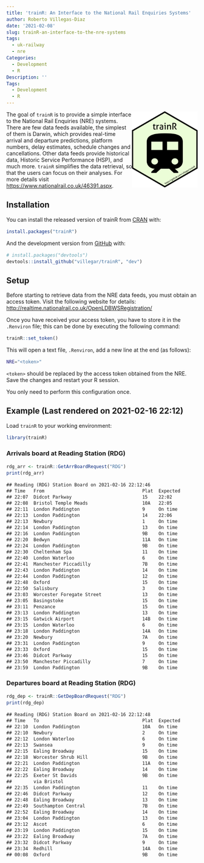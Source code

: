 ```yaml
---
title: 'trainR: An Interface to the National Rail Enquiries Systems'
author: Roberto Villegas-Diaz
date: '2021-02-08'
slug: trainR-an-interface-to-the-nre-systems
tags:
  - uk-railway
  - nre
Categories:
  - Development
  - R
Description: ''
Tags:
  - Development
  - R
---
```


<img src="https://raw.githubusercontent.com/villegar/trainR/main/inst/images/logo.png" alt="logo" align="right" height=200px/>

The goal of `trainR` is to provide a simple interface to the 
National Rail Enquiries (NRE) systems. There are few data feeds 
available, the simplest of them is Darwin, which provides real-time 
arrival and departure predictions, platform numbers, delay estimates, 
schedule changes and cancellations. Other data feeds provide historical 
data, Historic Service Performance (HSP), and much more. `trainR` 
simplifies the data retrieval, so that the users can focus on their 
analyses. For more details visit 
https://www.nationalrail.co.uk/46391.aspx.

## Installation

You can install the released version of trainR from [CRAN](https://CRAN.R-project.org) with:

``` r
install.packages("trainR")
```

And the development version from [GitHub](https://github.com/) with:

``` r
# install.packages("devtools")
devtools::install_github("villegar/trainR", "dev")
```

## Setup
Before starting to retrieve data from the NRE data feeds, you must obtain an access token. 
Visit the following website for details: http://realtime.nationalrail.co.uk/OpenLDBWSRegistration/

Once you have received your access token, you have to store it in the `.Renviron` file; this can be 
done by executing the following command:


```r
trainR::set_token()
```

This will open a text file, `.Renviron`, add a new line at the end (as follows):

```bash
NRE="<token>"
```

`<token>` should be replaced by the access token obtained from the NRE. Save the changes and restart 
your R session.

You only need to perform this configuration once.

## Example (Last rendered on 2021-02-16 22:12)

Load `trainR` to your working environment:

```r
library(trainR)
```

### Arrivals board at Reading Station (RDG)


```r
rdg_arr <- trainR::GetArrBoardRequest("RDG")
print(rdg_arr)
```

```
## Reading (RDG) Station Board on 2021-02-16 22:12:46
## Time   From                                    Plat  Expected
## 22:07  Didcot Parkway                          15    22:02
## 22:08  Bristol Temple Meads                    10A   22:05
## 22:11  London Paddington                       9     On time
## 22:13  London Paddington                       14    22:06
## 22:13  Newbury                                 1     On time
## 22:14  London Paddington                       13    On time
## 22:16  London Paddington                       9B    On time
## 22:20  Bedwyn                                  11A   On time
## 22:24  London Paddington                       9B    On time
## 22:30  Cheltenham Spa                          11    On time
## 22:40  London Waterloo                         6     On time
## 22:41  Manchester Piccadilly                   7B    On time
## 22:43  London Paddington                       14    On time
## 22:44  London Paddington                       12    On time
## 22:48  Oxford                                  15    On time
## 22:50  Salisbury                               3     On time
## 23:03  Worcester Foregate Street               13    On time
## 23:05  Basingstoke                             15    On time
## 23:11  Penzance                                15    On time
## 23:13  London Paddington                       13    On time
## 23:15  Gatwick Airport                         14B   On time
## 23:15  London Waterloo                         6     On time
## 23:18  London Paddington                       14A   On time
## 23:20  Newbury                                 7A    On time
## 23:31  London Paddington                       9     On time
## 23:33  Oxford                                  15    On time
## 23:46  Didcot Parkway                          15    On time
## 23:50  Manchester Piccadilly                   7     On time
## 23:59  London Paddington                       9B    On time
```

### Departures board at Reading Station (RDG)


```r
rdg_dep <- trainR::GetDepBoardRequest("RDG")
print(rdg_dep)
```

```
## Reading (RDG) Station Board on 2021-02-16 22:12:48
## Time   To                                      Plat  Expected
## 22:10  London Paddington                       10A   On time
## 22:10  Newbury                                 2     On time
## 22:12  London Waterloo                         6     On time
## 22:13  Swansea                                 9     On time
## 22:15  Ealing Broadway                         15    On time
## 22:18  Worcester Shrub Hill                    9B    On time
## 22:21  London Paddington                       11A   On time
## 22:22  Ealing Broadway                         14    On time
## 22:25  Exeter St Davids                        9B    On time
##        via Bristol                             
## 22:35  London Paddington                       11    On time
## 22:46  Didcot Parkway                          12    On time
## 22:48  Ealing Broadway                         13    On time
## 22:49  Southampton Central                     7B    On time
## 22:52  Ealing Broadway                         14    On time
## 23:04  London Paddington                       13    On time
## 23:12  Ascot                                   6     On time
## 23:19  London Paddington                       15    On time
## 23:22  Ealing Broadway                         7A    On time
## 23:32  Didcot Parkway                          9     On time
## 23:34  Redhill                                 14A   On time
## 00:08  Oxford                                  9B    On time
```
